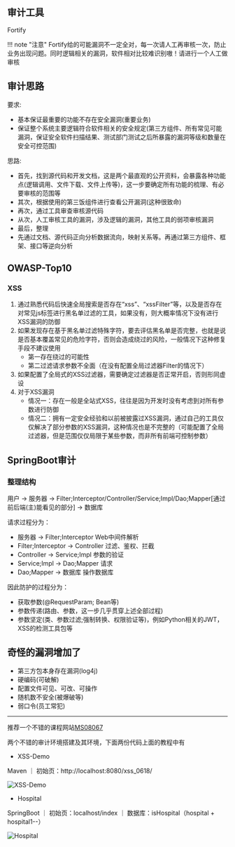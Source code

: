 
## 审计工具
Fortify

!!! note "注意"
		Fortify给的可能漏洞不一定全对，每一次请人工再审核一次，防止业务出现问题。同时逻辑相关的漏洞，软件相对比较难识别嗷！请进行一个人工做审核

## 审计思路

要求:

- 基本保证最重要的功能不存在安全漏洞(重要业务)
- 保证整个系统主要逻辑符合软件相关的安全规定(第三方组件、所有常见可能漏洞，保证安全软件扫描结果、测试部门测试之后所暴露的漏洞等级和数量在安全可控范围)

思路:

- 首先，找到源代码和开发文档，这是两个最直观的公开资料，会暴露各种功能点(逻辑调用、文件下载、文件上传等)，这一步要确定所有功能的梳理、有必要审核的范围等
- 其次，根据使用的第三饭组件进行查看公开漏洞(这种很致命)
- 再次，通过工具审查审核源代码
- 从次，人工审核工具的漏洞，涉及逻辑的漏洞，其他工具的弱项审核漏洞
- 最后，整理
- 先通过文档、源代码正向分析数据流向，映射关系等。再通过第三方组件、框架、接口等逆向分析

## OWASP-Top10

### XSS

1. 通过熟悉代码后快速全局搜索是否存在“xss”、“xssFilter”等，以及是否存在对常见js标签进行黑名单过滤的工具，如果没有，则大概率情况下没有进行XSS漏洞的防御
2. 如果发现存在基于黑名单过滤特殊字符，要去评估黑名单是否完整，也就是说是否基本覆盖常见的危险字符，否则会造成绕过的风险，一般情况下这种修复手段不建议使用
	- 第一存在绕过的可能性
	- 第二过滤请求参数不全面（在没有配置全局过滤器Filter的情况下）
3. 如果配置了全局式的XSS过滤器，需要确定过滤器是否正常开启，否则形同虚设
4. 对于XSS漏洞
	- 情况一：存在一般是全站式XSS，往往是因为开发时没有考虑到对所有参数进行防御
	- 情况二：拥有一定安全经验和以前被披露过XSS漏洞，通过自己的工具仅仅解决了部分参数的XSS漏洞，这种情况也是不完整的（可能配置了全局过滤器，但是范围仅仅局限于某些参数，而非所有前端可控制参数）

## SpringBoot审计

### 整理结构

用户 -> 服务器 -> Filter;Interceptor/Controller/Service;Impl/Dao;Mapper\[通过前后端(主)能看见的部分\] -> 数据库

请求过程分为：

- 服务器 -> Filter;Interceptor Web中间件解析
- Filter;Interceptor -> Controller 过滤、鉴权、拦截
- Controller -> Service;Impl 参数的验证
- Service;Impl -> Dao;Mapper 请求
- Dao;Mapper -> 数据库 操作数据库

因此防护的过程分为：

- 获取参数(@RequestParam; Bean等)
- 参数传递(路由、参数，这一步几乎贯穿上述全部过程)
- 参数坚定(类、参数过滤;强制转换、权限验证等)，例如Python相关的JWT，XSS的检测工具包等

## 奇怪的漏洞增加了

- 第三方包本身存在漏洞(log4j)
- 硬编码(可破解)
- 配置文件可见、可改、可操作
- 随机数不安全(被爆破等)
- 弱口令(员工常犯)

***

推荐一个不错的课程网站[MS08067](https://www.ms08067.com/)

两个不错的审计环境搭建及其环境，下面两份代码上面的教程中有

- XSS-Demo

Maven ｜ 初始页：http://localhost:8080/xss_0618/

![XSS-Demo](../../assets/images/cyber-security/code-audit/xss-env.png)

- Hospital

SpringBoot ｜ 初始页：localhost/index ｜ 数据库：isHospital（hospital + hospital1--）

![Hospital](../../assets/images/cyber-security/code-audit/hospital-env.png)